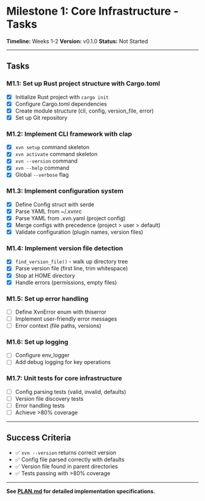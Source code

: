 # Milestone 1: Core Infrastructure - Tasks

**Timeline:** Weeks 1-2
**Version:** v0.1.0
**Status:** Not Started

---

## Tasks

### M1.1: Set up Rust project structure with Cargo.toml
- [x] Initialize Rust project with `cargo init`
- [x] Configure Cargo.toml dependencies
- [x] Create module structure (cli, config, version_file, error)
- [x] Set up Git repository

### M1.2: Implement CLI framework with clap
- [x] `xvn setup` command skeleton
- [x] `xvn activate` command skeleton
- [x] `xvn --version` command
- [x] `xvn --help` command
- [x] Global `--verbose` flag

### M1.3: Implement configuration system
- [x] Define Config struct with serde
- [x] Parse YAML from ~/.xvnrc
- [x] Parse YAML from .xvn.yaml (project config)
- [x] Merge configs with precedence (project > user > default)
- [x] Validate configuration (plugin names, version files)

### M1.4: Implement version file detection
- [x] `find_version_file()` - walk up directory tree
- [x] Parse version file (first line, trim whitespace)
- [x] Stop at HOME directory
- [x] Handle errors (permissions, empty files)

### M1.5: Set up error handling
- [ ] Define XvnError enum with thiserror
- [ ] Implement user-friendly error messages
- [ ] Error context (file paths, versions)

### M1.6: Set up logging
- [ ] Configure env_logger
- [ ] Add debug logging for key operations

### M1.7: Unit tests for core infrastructure
- [ ] Config parsing tests (valid, invalid, defaults)
- [ ] Version file discovery tests
- [ ] Error handling tests
- [ ] Achieve >80% coverage

---

## Success Criteria

- ✅ `xvn --version` returns correct version
- ✅ Config file parsed correctly with defaults
- ✅ Version file found in parent directories
- ✅ Tests passing with >80% coverage

---

**See [PLAN.md](./PLAN.md) for detailed implementation specifications.**
